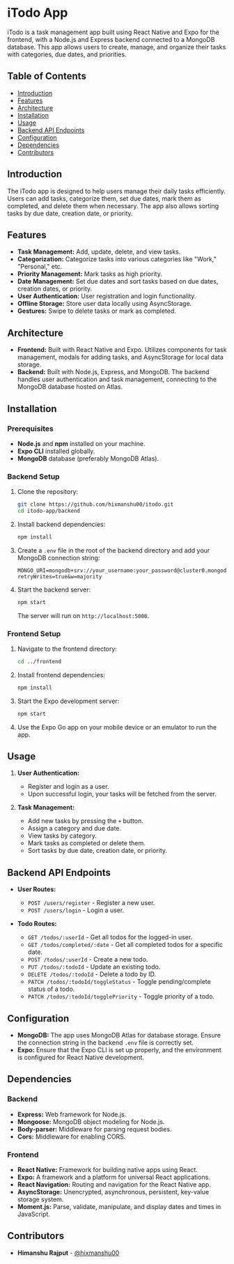 # iTodo App

iTodo is a task management app built using React Native and Expo for the frontend, with a Node.js and Express backend connected to a MongoDB database. This app allows users to create, manage, and organize their tasks with categories, due dates, and priorities.

## Table of Contents

- [Introduction](#introduction)
- [Features](#features)
- [Architecture](#architecture)
- [Installation](#installation)
- [Usage](#usage)
- [Backend API Endpoints](#backend-api-endpoints)
- [Configuration](#configuration)
- [Dependencies](#dependencies)
- [Contributors](#contributors)

## Introduction

The iTodo app is designed to help users manage their daily tasks efficiently. Users can add tasks, categorize them, set due dates, mark them as completed, and delete them when necessary. The app also allows sorting tasks by due date, creation date, or priority.

## Features

- **Task Management:** Add, update, delete, and view tasks.
- **Categorization:** Categorize tasks into various categories like "Work," "Personal," etc.
- **Priority Management:** Mark tasks as high priority.
- **Date Management:** Set due dates and sort tasks based on due dates, creation dates, or priority.
- **User Authentication:** User registration and login functionality.
- **Offline Storage:** Store user data locally using AsyncStorage.
- **Gestures:** Swipe to delete tasks or mark as completed.

## Architecture

- **Frontend:** Built with React Native and Expo. Utilizes components for task management, modals for adding tasks, and AsyncStorage for local data storage.
- **Backend:** Built with Node.js, Express, and MongoDB. The backend handles user authentication and task management, connecting to the MongoDB database hosted on Atlas.

## Installation

### Prerequisites

- **Node.js** and **npm** installed on your machine.
- **Expo CLI** installed globally.
- **MongoDB** database (preferably MongoDB Atlas).

### Backend Setup

1. Clone the repository:

    ```bash
    git clone https://github.com/hixmanshu00/itodo.git
    cd itodo-app/backend
    ```

2. Install backend dependencies:

    ```bash
    npm install
    ```

3. Create a `.env` file in the root of the backend directory and add your MongoDB connection string:

    ```env
    MONGO_URI=mongodb+srv://your_username:your_password@cluster0.mongodb.net/iTodo?retryWrites=true&w=majority
    ```

4. Start the backend server:

    ```bash
    npm start
    ```

    The server will run on `http://localhost:5000`.

### Frontend Setup

1. Navigate to the frontend directory:

    ```bash
    cd ../frontend
    ```

2. Install frontend dependencies:

    ```bash
    npm install
    ```

3. Start the Expo development server:

    ```bash
    npm start
    ```

4. Use the Expo Go app on your mobile device or an emulator to run the app.

## Usage

1. **User Authentication:**
   - Register and login as a user.
   - Upon successful login, your tasks will be fetched from the server.

2. **Task Management:**
   - Add new tasks by pressing the `+` button.
   - Assign a category and due date.
   - View tasks by category.
   - Mark tasks as completed or delete them.
   - Sort tasks by due date, creation date, or priority.

## Backend API Endpoints

- **User Routes:**
  - `POST /users/register` - Register a new user.
  - `POST /users/login` - Login a user.

- **Todo Routes:**
  - `GET /todos/:userId` - Get all todos for the logged-in user.
  - `GET /todos/completed/:date` - Get all completed todos for a specific date.
  - `POST /todos/:userId` - Create a new todo.
  - `PUT /todos/:todoId` - Update an existing todo.
  - `DELETE /todos/:todoId` - Delete a todo by ID.
  - `PATCH /todos/:todoId/toggleStatus` - Toggle pending/complete status of a todo.
  - `PATCH /todos/:todoId/togglePriority` - Toggle priority of a todo.

## Configuration

- **MongoDB:** The app uses MongoDB Atlas for database storage. Ensure the connection string in the backend `.env` file is correctly set.
- **Expo:** Ensure that the Expo CLI is set up properly, and the environment is configured for React Native development.

## Dependencies

### Backend

- **Express:** Web framework for Node.js.
- **Mongoose:** MongoDB object modeling for Node.js.
- **Body-parser:** Middleware for parsing request bodies.
- **Cors:** Middleware for enabling CORS.
  
### Frontend

- **React Native:** Framework for building native apps using React.
- **Expo:** A framework and a platform for universal React applications.
- **React Navigation:** Routing and navigation for the React Native app.
- **AsyncStorage:** Unencrypted, asynchronous, persistent, key-value storage system.
- **Moment.js:** Parse, validate, manipulate, and display dates and times in JavaScript.

## Contributors

- **Himanshu Rajput** - [@hixmanshu00](https://github.com/hixmanshu00)